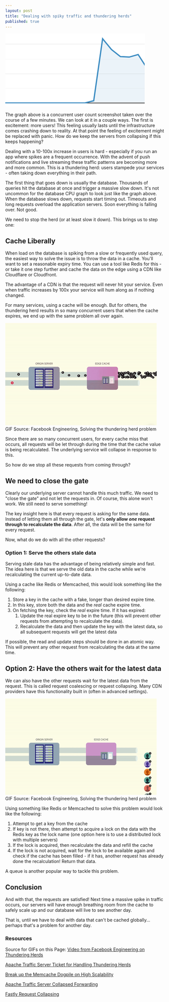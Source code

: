 ```yaml
---
layout: post
title: "Dealing with spiky traffic and thundering herds"
published: true
---
```


![/assets/spiky_traffic.png](/assets/spiky_traffic.png)

The graph above is a concurrent user count screenshot taken over the course of a few minutes. We can look at it in a couple ways. The first is excitement: more users! This feeling usually lasts until the infrastructure comes crashing down to reality. At that point the feeling of excitement might be replaced with panic. How do we keep the servers from collapsing if this keeps happening?

Dealing with a 10-100x increase in users is hard - especially if you run an app where spikes are a frequent occurrence. With the advent of push notifications and live streaming these traffic patterns are becoming more and more common. This is a thundering herd: users stampede your services - often taking down everything in their path.

The first thing that goes down is usually the database. Thousands of queries hit the database at once and trigger a massive slow down. It's not uncommon for the database CPU graph to look just like the graph above. When the database slows down, requests start timing out. Timeouts and long requests overload the application servers. Soon everything is falling over. Not good.

We need to stop the herd (or at least slow it down). This brings us to step one:

## Cache Liberally

When load on the database is spiking from a slow or frequently used query, the easiest way to solve the issue is to throw the data in a cache. You'll want to set a reasonable expiry time. You can use a tool like Redis for this - or take it one step further and cache the data on the edge using a CDN like Cloudflare or Cloudfront.

The advantage of a CDN is that the request will never hit your service. Even when traffic increases by 100x your service will hum along as if nothing changed.

For many services, using a cache will be enough. But for others, the thundering herd results in so many concurrent users that when the cache expires, we end up with the same problem all over again.

![/assets/thundering_herd.gif](/assets/thundering_herd.gif)
GIF Source: Facebook Engineering, Solving the thundering herd problem

Since there are so many concurrent users, for every cache miss that occurs, all requests will be let through during the time that the cache value is being recalculated. The underlying service will collapse in response to this.

So how do we stop all these requests from coming through?

## We need to close the gate

Clearly our underlying server cannot handle this much traffic. We need to "close the gate" and not let the requests in. Of course, this alone won't work. We still need to serve something!

The key insight here is that every request is asking for the same data. Instead of letting them all through the gate, let's **only allow _one_ request through to recalculate the data**. After all, the data will be the same for every request.

Now, what do we do with all the other requests?

### Option 1: Serve the others stale data

Serving stale data has the advantage of being relatively simple and fast. The idea here is that we serve the old data in the cache while we're recalculating the current up-to-date data.

Using a cache like Redis or Memcached, this would look something like the following:

1. Store a key in the cache with a fake, longer than desired expire time.
2. In this key, store both the data and the _real_ cache expire time.
3. On fetching the key, check the _real_ expire time. If it has expired:
   1. Update the real expire key to be in the future (this will prevent other requests from attempting to recalculate the data).
   2. Recalculate the data and then update the key with the latest data, so all subsequent requests will get the latest data

If possible, the read and update steps should be done in an atomic way. This will prevent any other request from recalculating the data at the same time.

## Option 2: Have the others wait for the latest data

We can also have the other requests wait for the latest data from the request. This is called request coalescing or request collapsing. Many CDN providers have this functionality built in (often in advanced settings).

![/assets/coalesced_herd.gif](/assets/coalesced_herd.gif)
GIF Source: Facebook Engineering, Solving the thundering herd problem

Using something like Redis or Memcached to solve this problem would look like the following:

1. Attempt to get a key from the cache
2. If key is not there, then attempt to acquire a lock on the data with the Redis key as the lock name (one option here is to use a distributed lock with multiple servers)
3. If the lock is acquired, then recalculate the data and refill the cache
4. If the lock is not acquired, wait for the lock to be available again and check if the cache has been filled - if it has, another request has already done the recalculation! Return that data.

A queue is another popular way to tackle this problem.

## Conclusion

And with that, the requests are satisfied! Next time a massive spike in traffic occurs, our servers will have enough breathing room from the cache to safely scale up and our database will live to see another day.

That is, until we have to deal with data that can't be cached globally... perhaps that's a problem for another day.

### Resources

Source for GIFs on this Page: [Video from Facebook Engineering on Thundering Herds](https://www.facebook.com/watch/?v=10153675295382200)

[Apache Traffic Server Ticket for Handling Thundering Herds](https://issues.apache.org/jira/browse/TS-3549)

[Break up the Memcache Dogpile on High Scalability](http://highscalability.com/strategy-break-memcache-dog-pile)

[Apache Traffic Server Collapsed Forwarding](https://docs.trafficserver.apache.org/en/latest/admin-guide/plugins/collapsed_forwarding.en.html)

[Fastly Request Collapsing](https://docs.fastly.com/en/guides/request-collapsing)
